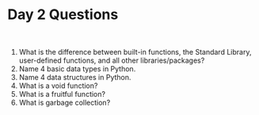 # Day 2 Questions

<br />

1. What is the difference between built-in functions, the Standard Library, user-defined functions, and all other libraries/packages?
2. Name 4 basic data types in Python.
3. Name 4 data structures in Python.
4. What is a void function?
5. What is a fruitful function?
6. What is garbage collection?
